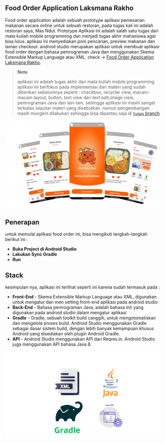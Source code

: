 ## Food Order Application Laksmana Rakho

Food order application adalah sebuah prototype aplikasi pemesanan makanan secara online untuk sebuah restoran, pada tugas kali ini adalah restoran saya, Mas Ndut. Prototype Aplikasi ini adalah salah satu tugas dari mata kuliah mobile programming dan menjadi tugas akhir mahasiswa agar bisa lulus. aplikasi ini menyediakan poin pencarian, preview makanan dan laman checkout. android studio merupakan aplikasi untuk membuat aplikasi food order dengan bahasa pemrograman Java dan menggunakan Skema Extensible Markup Language atau XML. check -> [Food Order Application Laksmana Rakho](https://github.com/mas003/TB2-Android-Studio/tree/tugas).

> **Note**
>
> aplikasi ini adalah tugas akhir dari mata kuliah mobile programming. aplikasi ini berfokus pada implementasi dari materi yang sudah diberikan sebelumnya seperti : checkbox, recycler view, macam-macam layout, button, text view dan text edit,image view, pemrograman Java dan lain-lain, sehingga aplikasi ini masih sangat terbatas seputar materi yang disebutkan. namun pengembangan masih mungkin dilakukan sehingga bisa dipantau saja di [`tugas` branch](https://github.com/mas003/TB2-Android-Studio/tree/tugas)

![Food Order Application](media/dokumentasi.png)

## Penerapan

untuk memulai aplikasi food order ini, bisa mengikuti langkah-langkah berikut ini :
* **Buka Project di Android Studio**
* **Lakukan Sync Gradle**
* **Run**

## Stack

kesimpulan nya, aplikasi ini terlihat seperti ini karena sudah termasuk pada :

* **Front-End** - Skema Extensible Markup Language atau XML, digunakan untuk mengatur dan men setting front-end aplikasi pada android studio
* **Back-End** - Bahasa pemrograman Java, adalah bahasa inti yang digunakan pada android studio dalam mengatur aplikasi
* **Gradle** - Gradle, sebuah toolkit build canggih, untuk mengotomatiskan dan mengelola proses build. Android Studio menggunakan Gradle sebagai dasar sistem build, dengan lebih banyak kemampuan khusus Android yang disediakan oleh plugin Android Gradle.
* **API** - Android Studio menggunakan API dari Reqres.in. Android Studio juga menggunakan API bahasa Java 8.

![Stack](media/Gradle.png)


